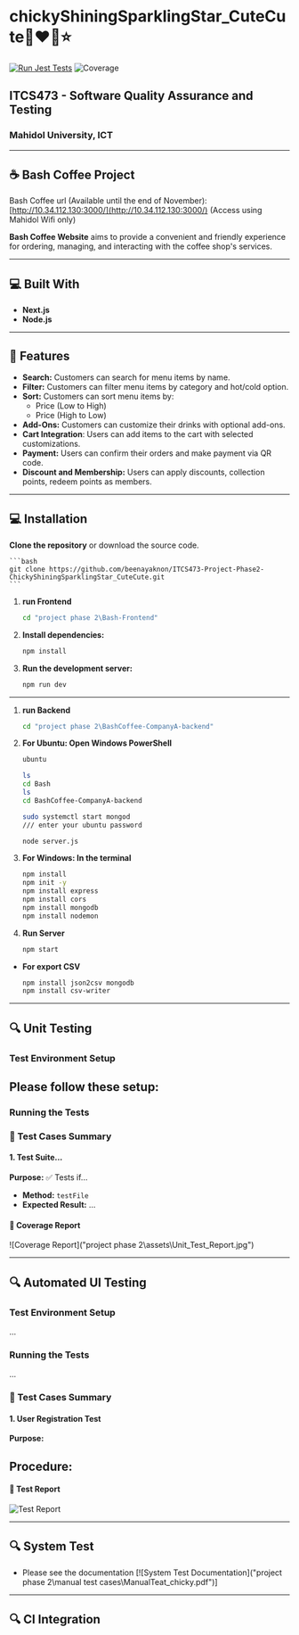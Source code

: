 # **chickyShiningSparklingStar_CuteCute🤩❤️💫⭐**
[![Run Jest Tests](https://github.com/beenayaknon/ITCS473-Project-Phase2-ChickyShiningSparklingStar_CuteCute/actions/workflows/main.yml/badge.svg)](https://github.com/beenayaknon/ITCS473-Project-Phase2-ChickyShiningSparklingStar_CuteCute/actions/workflows/main.yml)
![Coverage](https://codecov.io/gh/beenayaknon/ITCS473-Project-Phase2-ChickyShiningSparklingStar_CuteCute/branch/main/graph/badge.svg)

## **ITCS473 - Software Quality Assurance and Testing**
### **Mahidol University, ICT**

---

## ☕️ **Bash Coffee Project**
Bash Coffee url (Available until the end of November): [http://10.34.112.130:3000/](http://10.34.112.130:3000/) (Access using Mahidol Wifi only)

**Bash Coffee Website** aims to provide a convenient and friendly experience for ordering, managing, and interacting with the coffee shop's services.

---

## 💻 **Built With**
- **Next.js**
- **Node.js**

---

## 🚀 **Features**

- **Search:** Customers can search for menu items by name.
- **Filter:** Customers can filter menu items by category and hot/cold option.
- **Sort:** Customers can sort menu items by:
    - Price (Low to High)
    - Price (High to Low)
- **Add-Ons:** Customers can customize their drinks with optional add-ons.
- **Cart Integration**: Users can add items to the cart with selected customizations.
- **Payment:** Users can confirm their orders and make payment via QR code.
- **Discount and Membership:** Users can apply discounts, collection points, redeem points as members.

---

## 💻 **Installation**

**Clone the repository** or download the source code.

    ```bash
    git clone https://github.com/beenayaknon/ITCS473-Project-Phase2-ChickyShiningSparklingStar_CuteCute.git
    ```

1. **run Frontend**    

    ```bash
    cd "project phase 2\Bash-Frontend"
    ```

2. **Install dependencies:**

    ```bash
    npm install
    ```

3. **Run the development server:**

    ```bash
    npm run dev
    ```
--------------------------------------

1. **run Backend**
    ```bash
    cd "project phase 2\BashCoffee-CompanyA-backend"
    ```

2. **For Ubuntu: Open Windows PowerShell**
    ```bash
    ubuntu

    ```

    ```bash
    ls
    cd Bash
    ls
    cd BashCoffee-CompanyA-backend
    ```

    ```bash
    sudo systemctl start mongod
    /// enter your ubuntu password
    ```

    ```bash
    node server.js
    ```

3. **For Windows: In the terminal**
    ```bash
    npm install
    npm init -y
    npm install express
    npm install cors
    npm install mongodb
    npm install nodemon
    ```

4. **Run Server**
    ```bash
    npm start
    ```

- **For export CSV**
    ```bash
    npm install json2csv mongodb
    npm install csv-writer
    ```

---
## 🔍 **Unit Testing**

### Test Environment Setup
Please follow these setup:
- 

### Running the Tests


### 📝 Test Cases Summary

#### 1. Test Suite...
**Purpose:** ✅ Tests if...
- **Method:** `testFile`
- **Expected Result:** ...

#### 🎯 Coverage Report
![Coverage Report]("project phase 2\assets\Unit_Test_Report.jpg")

--------------

## 🔍 **Automated UI Testing**

### Test Environment Setup
...

### Running the Tests
...

### 📝 Test Cases Summary

#### 1. User Registration Test
**Purpose:** 

**Procedure:**
- 

#### 🎯 Test Report

![Test Report]()

--------------

## 🔍 **System Test**
- Please see the documentation [![System Test Documentation]("project phase 2\manual test cases\ManualTeat_chicky.pdf")]

--------------

## 🔍 **CI Integration**
